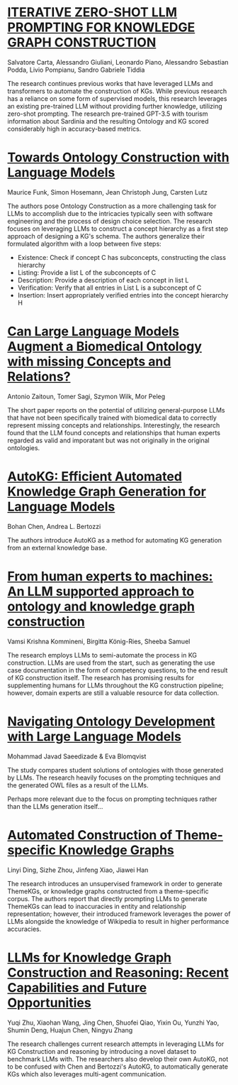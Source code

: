 # [ITERATIVE ZERO-SHOT LLM PROMPTING FOR KNOWLEDGE GRAPH CONSTRUCTION](https://arxiv.org/abs/2307.01128)
Salvatore Carta, Alessandro Giuliani, Leonardo Piano, Alessandro Sebastian Podda, Livio Pompianu, Sandro Gabriele Tiddia

The research continues previous works that have leveraged LLMs and transformers to automate the construction of KGs.  While previous research has a reliance on some form of supervised models, this research leverages an existing pre-trained LLM without providing further knowledge, utilizing zero-shot prompting. The research pre-trained GPT-3.5 with tourism information about Sardinia and the resulting Ontology and KG scored considerably high in accuracy-based metrics. 

# [Towards Ontology Construction with Language Models](https://arxiv.org/pdf/2309.09898)
Maurice Funk, Simon Hosemann, Jean Christoph Jung, Carsten Lutz

The authors pose Ontology Construction as a more challenging task for LLMs to accomplish due to the intricacies typically seen with software engineering and the process of design choice selection. The research focuses on leveraging LLMs to construct a concept hierarchy as a first step approach of designing a KG's schema. The authors generalize their formulated algorithm with a loop between five steps:
* Existence:  Check if concept C has subconcepts, constructing the class hierarchy
* Listing: Provide a list L of the subconcepts of C
* Description: Provide a description of each concept in list L
* Verification: Verify that all entries in List L is a subconcept of C
* Insertion:  Insert appropriately verified entries into the concept hierarchy H

# [Can Large Language Models Augment a Biomedical Ontology with missing Concepts and Relations?](https://arxiv.org/pdf/2311.06858)
Antonio Zaitoun, Tomer Sagi, Szymon Wilk, Mor Peleg

The short paper reports on the potential of utilizing general-purpose LLMs that have not been specifically trained with biomedical data to correctly represent missing concepts and relationships. Interestingly, the research found that the LLM found concepts and relationships that human experts regarded as valid and imporatant but was not originally in the original ontologies.

# [AutoKG: Efficient Automated Knowledge Graph Generation for Language Models](https://arxiv.org/pdf/2311.14740)
Bohan Chen, Andrea L. Bertozzi

The authors introduce AutoKG as a method for automating KG generation from an external knowledge base.

# [From human experts to machines: An LLM supported approach to ontology and knowledge graph construction](https://arxiv.org/pdf/2403.08345)
Vamsi Krishna Kommineni, Birgitta König-Ries, Sheeba Samuel

The research employs LLMs to semi-automate the process in KG construction. LLMs are used from the start, such as generating the use case documentation in the form of competency questions, to the end result of KG construction itself. The research has promising results for supplementing humans for LLMs throughout the KG construction pipeline; however, domain experts are still a valuable resource for data collection.

# [Navigating Ontology Development with Large Language Models](https://link.springer.com/chapter/10.1007/978-3-031-60626-7_8)
Mohammad Javad Saeedizade & Eva Blomqvist 

The study compares student solutions of ontologies with those generated by LLMs. The research heavily focuses on the prompting techniques and the generated OWL files as a result of the LLMs.

Perhaps more relevant due to the focus on prompting techniques rather than the LLMs generation itself...

# [Automated Construction of Theme-specific Knowledge Graphs](https://arxiv.org/pdf/2404.19146v1)
Linyi Ding, Sizhe Zhou, Jinfeng Xiao, Jiawei Han

The research introduces an unsupervised framework in order to generate ThemeKGs, or knowledge graphs constructed from a theme-specific corpus. The authors report that directly prompting LLMs to generate ThemeKGs can lead to inaccuracies in entity and relationship representation; however, their introduced framework leverages the power of LLMs alongside the knowledge of Wikipedia to result in higher performance accuracies.

# [LLMs for Knowledge Graph Construction and Reasoning: Recent Capabilities and Future Opportunities](https://arxiv.org/pdf/2305.13168)
Yuqi Zhu, Xiaohan Wang, Jing Chen, Shuofei Qiao, Yixin Ou, Yunzhi Yao, Shumin Deng, Huajun Chen, Ningyu Zhang

The research challenges current research attempts in leveraging LLMs for KG Construction and reasoning by introducing a novel dataset to benchmark LLMs with. The researchers also develop their own AutoKG, not to be confused with Chen and Bertozzi's AutoKG, to automatically generate KGs which also leverages multi-agent communication.